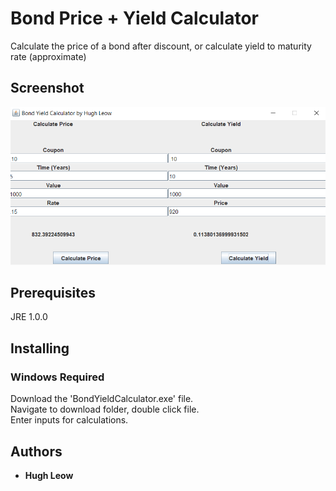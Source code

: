 # Bond Price + Yield Calculator

Calculate the price of a bond after discount, or calculate yield to maturity rate (approximate)

## Screenshot

![image](https://raw.githubusercontent.com/hcl212/Bond-Yield-Calculator/master/screenshot.png)

## Prerequisites

JRE 1.0.0

## Installing

### Windows Required
Download the 'BondYieldCalculator.exe' file.  
Navigate to download folder, double click file.  
Enter inputs for calculations.

## Authors

* **Hugh Leow**
